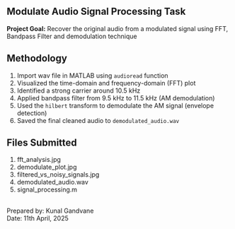 Modulate Audio Signal Processing Task
-------------------------------------
**Project Goal:** Recover the original audio from a modulated signal using FFT, Bandpass Filter and demodulation technique

Methodology
-----------

1. Import wav file in MATLAB using `audioread` function <br>
2. Visualized the time-domain and frequency-domain (FFT) plot<br>
3. Identified a strong carrier around 10.5 kHz<br>
4. Applied bandpass filter from 9.5 kHz to 11.5 kHz (AM demodulation)<br>
5. Used the `hilbert` transform to demodulate the AM signal (envelope detection) <br>
6. Saved the final cleaned audio to `demodulated_audio.wav` <br>

Files Submitted
---------------
1. fft_analysis.jpg <br>
2. demodulate_plot.jpg <br>
3. filtered_vs_noisy_signals.jpg <br>
4. demodulated_audio.wav <br>
5. signal_processing.m <br>
<br>
Prepared by: Kunal Gandvane <br>
Date: 11th April, 2025
